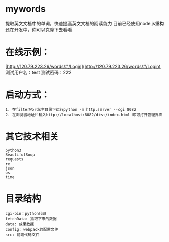 # mywords
提取英文文档中的单词，快速提高英文文档的阅读能力
目前已经使用node.js重构
还在开发中，你可以克隆下去看看

# 在线示例：
[http://120.79.223.26/words/#/Login](http://120.79.223.26/words/#/Login)
测试用户名：test
测试密码：222
    
# 启动方式：
    1. 在filterWords主目录下运行python -m http.server --cgi 8082
    2. 在浏览器地址栏输入http://localhost:8082/dist/index.html 即可打开管理界面


# 其它技术相关
    python3
    BeautifulSoup
    requests
    re
    json
    os
    time

# 目录结构
    cgi-bin：python代码
    fetchData: 抓取下来的数据
    data: 成果数据
    config: webpack的配置文件
    src: 前端代码文件
    
    

